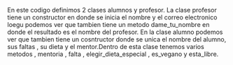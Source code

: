 En este codigo definimos 2 clases alumnos y profesor.
La clase profesor tiene un constructor en donde se inicia el nombre y el correo electronico loegu podemos ver que tambien tiene un metodo dame_tu_nombre en donde el resultado es el nombre del profesor.
En la clase alumno podemos ver que tambien tiene un cosntructor donde se unica el nombre del alumno, sus faltas , su dieta y el mentor.Dentro de esta clase tenemos varios metodos , mentoria , falta , elegir_dieta_especial , es_vegano y esta_libre.

